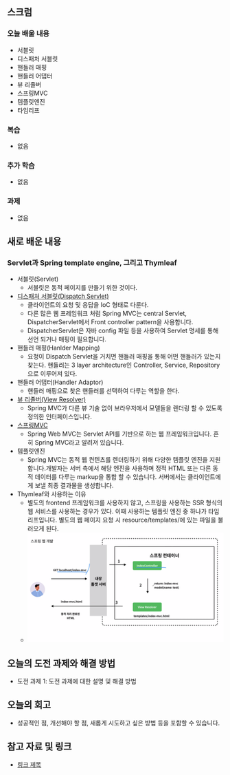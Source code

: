 ## 스크럼

### 오늘 배울 내용

- 서블릿
- 디스패처 서블릿
- 핸들러 매핑
- 핸들러 어댑터
- 뷰 리졸버
- 스프링MVC
- 템플릿엔진
- 타임리프

### 복습

- 없음

### 추가 학습

- 없음

### 과제

- 없음

## 새로 배운 내용

### Servlet과 Spring template engine, 그리고 Thymleaf

- 서블릿(Servlet)
  - 서블릿은 동적 페이지를 만들기 위한 것이다.
- [디스패처 서블릿(Dispatch Servlet)](https://docs.spring.io/spring-framework/reference/web/webmvc/mvc-servlet.html)
  - 클라이언트의 요청 및 응답을 IoC 형태로 다룬다.
  - 다른 많은 웹 프레임워크 처럼 Spring MVC는 central Servlet, DispatcherServlet에서 Front controller pattern을 사용합니다.
  - DispatcherServlet은 자바 config 파일 등을 사용하여 Servlet 명세를 통해 선언 되거나 매핑이 필요합니다.
- 핸들러 매핑(Hanlder Mapping)
  - 요청이 Dispatch Servlet을 거치면 핸들러 매핑을 통해 어떤 핸들러가 있는지 찾는다. 핸들러는 3 layer architecture인 Controller, Service, Repository으로 이루어져 있다.
- 핸들러 어댑터(Handler Adaptor)
  - 핸들러 매핑으로 찾은 핸들러를 선택하여 다루는 역할을 한다.
- [뷰 리졸버(View Resolver)](https://docs.spring.io/spring-framework/reference/web/webmvc/mvc-servlet/viewresolver.html)
  - Spring MVC가 다른 뷰 기술 없이 브라우저에서 모델들을 렌더링 할 수 있도록 정의한 인터페이스입니다.
- [스프링MVC](https://docs.spring.io/spring-framework/reference/web/webmvc.html)
  - Spring Web MVC는 Servlet API를 기반으로 하는 웹 프레임워크입니다. 흔히 Spring MVC라고 알려져 있습니다.
- 템플릿엔진
  - Spring MVC는 동적 웹 컨텐츠를 렌더링하기 위해 다양한 템플릿 엔진을 지원합니다.개발자는 서버 측에서 해당 엔진을 사용하며 정적 HTML 또는 다른 동적 데이터를 다루는 markup을 통합 할 수 있습니다. 서버에서는 클라이언트에게 보낼 최종 결과물을 생성합니다.
- Thymleaf와 사용하는 이유
  - 별도의 frontend 프레임워크를 사용하지 않고, 스프링을 사용하는 SSR 형식의 웹 서비스를 사용하는 경우가 있다. 이때 사용하는 템플릿 엔진 중 하나가 타임리프입니다. 별도의 웹 페이지 요청 시 resource/templates/에 있는 파일을 불러오게 된다.
  - ![스프링 컨테이너](./servlet/image.png)

## 오늘의 도전 과제와 해결 방법

- 도전 과제 1: 도전 과제에 대한 설명 및 해결 방법

## 오늘의 회고

- 성공적인 점, 개선해야 할 점, 새롭게 시도하고 싶은 방법 등을 포함할 수 있습니다.

## 참고 자료 및 링크

- [링크 제목](URL)
